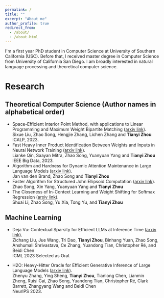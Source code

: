 ```yaml
---
permalink: /
title: ""
excerpt: "About me"
author_profile: true
redirect_from: 
  - /about/
  - /about.html
---
```


I'm a first year PhD student in Computer Science at University of Southern California (USC). Before that, I received master degree in Computer Science from University of California San Diego. I am broadly interested in natural language processing and theoretical computer science.

#  Research
## Theoretical Computer Science (Author names in alphabetical order)
- Space-Efficient Interior Point Method, with applications to Linear Programming and Maximum Weight Bipartite Matching ([arxiv link](http://arxiv.org/abs/2009.06106)).<br>
  Sixue Liu, Zhao Song, Hengjie Zhang, Lichen Zhang and **Tianyi Zhou**<br>
  ICALP, 2023.
- Fast Heavy Inner Product Identification Between Weights and Inputs in Neural Network Training ([arxiv link](https://kevinzhoutianyi.github.io/files/qmsyz_bigdata2023.pdf)).<br>
  Lianke Qin, Saayan Mitra, Zhao Song, Yuanyuan Yang and **Tianyi Zhou**<br>
  IEEE Big Data, 2023.
- Algorithm and Hardness for Dynamic Attention Maintenance in Large Language Models ([arxiv link](https://arxiv.org/abs/2304.02207)).<br>
  Jan van den Brand, Zhao Song and **Tianyi Zhou**
- Faster Algorithm for Structured John Ellipsoid Computation ([arxiv link](https://arxiv.org/abs/2211.14407)).<br>
  Zhao Song, Xin Yang, Yuanyuan Yang and **Tianyi Zhou**
- The Closeness of In-Context Learning and Weight Shifting for Softmax Regression ([arxiv link](https://arxiv.org/abs/2304.13276)).<br>
  Shuai Li, Zhao Song, Yu Xia, Tong Yu, and **Tianyi Zhou**

## Machine Learning
- Deja Vu: Contextual Sparsity for Efficient LLMs at Inference Time ([arxiv link](https://arxiv.org/abs/2310.17157)).<br>
  Zichang Liu, Jue Wang, Tri Dao, **Tianyi Zhou**, Binhang Yuan, Zhao Song, Anshumali Shrivastava, Ce Zhang, Yuandong Tian, Christopher Ré, and Beidi Chen<br>
  ICML 2023 Selected as Oral.

- H2O: Heavy-Hitter Oracle for Efficient Generative Inference of Large Language Models ([arxiv link](https://arxiv.org/abs/2306.14048)).<br>
  Zhenyu Zhang, Ying Sheng, **Tianyi Zhou**, Tianlong Chen, Lianmin Zheng, Ruisi Cai, Zhao Song, Yuandong Tian, Christopher Ré, Clark Barrett, Zhangyang Wang and Beidi Chen <br>
  NeurIPS 2023.

<!-- A data-driven personal website
======
Like many other Jekyll-based GitHub Pages templates, academicpages makes you separate the website's content from its form. The content & metadata of your website are in structured markdown files, while various other files constitute the theme, specifying how to transform that content & metadata into HTML pages. You keep these various markdown (.md), YAML (.yml), HTML, and CSS files in a public GitHub repository. Each time you commit and push an update to the repository, the [GitHub pages](https://pages.github.com/) service creates static HTML pages based on these files, which are hosted on GitHub's servers free of charge.

Many of the features of dynamic content management systems (like Wordpress) can be achieved in this fashion, using a fraction of the computational resources and with far less vulnerability to hacking and DDoSing. You can also modify the theme to your heart's content without touching the content of your site. If you get to a point where you've broken something in Jekyll/HTML/CSS beyond repair, your markdown files describing your talks, publications, etc. are safe. You can rollback the changes or even delete the repository and start over -- just be sure to save the markdown files! Finally, you can also write scripts that process the structured data on the site, such as [this one](https://github.com/academicpages/academicpages.github.io/blob/master/talkmap.ipynb) that analyzes metadata in pages about talks to display [a map of every location you've given a talk](https://academicpages.github.io/talkmap.html).

Getting started
======
1. Register a GitHub account if you don't have one and confirm your e-mail (required!)
2. Fork [this repository](https://github.com/academicpages/academicpages.github.io) by clicking the "fork" button in the top right. 
3. Go to the repository's settings (rightmost item in the tabs that start with "Code", should be below "Unwatch"). Rename the repository "[your GitHub username].github.io", which will also be your website's URL.
4. Set site-wide configuration and create content & metadata (see below -- also see [this set of diffs](http://archive.is/3TPas) showing what files were changed to set up [an example site](https://getorg-testacct.github.io) for a user with the username "getorg-testacct")
5. Upload any files (like PDFs, .zip files, etc.) to the files/ directory. They will appear at https://[your GitHub username].github.io/files/example.pdf.  
6. Check status by going to the repository settings, in the "GitHub pages" section

Site-wide configuration
------
The main configuration file for the site is in the base directory in [_config.yml](https://github.com/academicpages/academicpages.github.io/blob/master/_config.yml), which defines the content in the sidebars and other site-wide features. You will need to replace the default variables with ones about yourself and your site's github repository. The configuration file for the top menu is in [_data/navigation.yml](https://github.com/academicpages/academicpages.github.io/blob/master/_data/navigation.yml). For example, if you don't have a portfolio or blog posts, you can remove those items from that navigation.yml file to remove them from the header. 

Create content & metadata
------
For site content, there is one markdown file for each type of content, which are stored in directories like _publications, _talks, _posts, _teaching, or _pages. For example, each talk is a markdown file in the [_talks directory](https://github.com/academicpages/academicpages.github.io/tree/master/_talks). At the top of each markdown file is structured data in YAML about the talk, which the theme will parse to do lots of cool stuff. The same structured data about a talk is used to generate the list of talks on the [Talks page](https://academicpages.github.io/talks), each [individual page](https://academicpages.github.io/talks/2012-03-01-talk-1) for specific talks, the talks section for the [CV page](https://academicpages.github.io/cv), and the [map of places you've given a talk](https://academicpages.github.io/talkmap.html) (if you run this [python file](https://github.com/academicpages/academicpages.github.io/blob/master/talkmap.py) or [Jupyter notebook](https://github.com/academicpages/academicpages.github.io/blob/master/talkmap.ipynb), which creates the HTML for the map based on the contents of the _talks directory).

**Markdown generator**

I have also created [a set of Jupyter notebooks](https://github.com/academicpages/academicpages.github.io/tree/master/markdown_generator
) that converts a CSV containing structured data about talks or presentations into individual markdown files that will be properly formatted for the academicpages template. The sample CSVs in that directory are the ones I used to create my own personal website at stuartgeiger.com. My usual workflow is that I keep a spreadsheet of my publications and talks, then run the code in these notebooks to generate the markdown files, then commit and push them to the GitHub repository.

How to edit your site's GitHub repository
------
Many people use a git client to create files on their local computer and then push them to GitHub's servers. If you are not familiar with git, you can directly edit these configuration and markdown files directly in the github.com interface. Navigate to a file (like [this one](https://github.com/academicpages/academicpages.github.io/blob/master/_talks/2012-03-01-talk-1.md) and click the pencil icon in the top right of the content preview (to the right of the "Raw | Blame | History" buttons). You can delete a file by clicking the trashcan icon to the right of the pencil icon. You can also create new files or upload files by navigating to a directory and clicking the "Create new file" or "Upload files" buttons. 

Example: editing a markdown file for a talk
![Editing a markdown file for a talk](/images/editing-talk.png)

For more info
------
More info about configuring academicpages can be found in [the guide](https://academicpages.github.io/markdown/). The [guides for the Minimal Mistakes theme](https://mmistakes.github.io/minimal-mistakes/docs/configuration/) (which this theme was forked from) might also be helpful. -->
